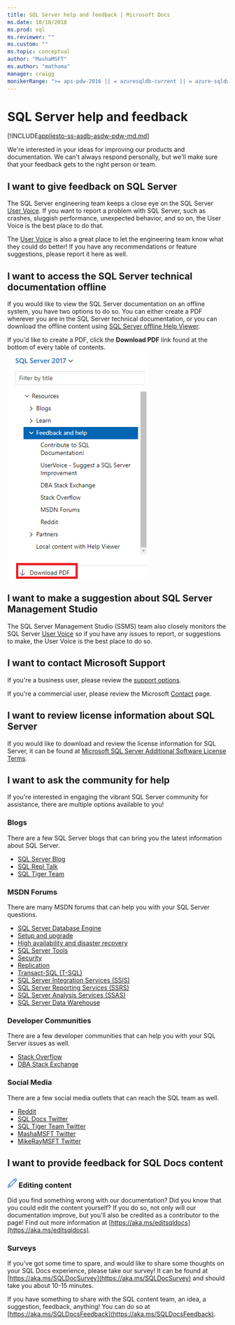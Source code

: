 ```yaml
---
title: SQL Server help and feedback | Microsoft Docs
ms.date: 10/10/2018
ms.prod: sql
ms.reviewer: ""
ms.custom: ""
ms.topic: conceptual
author: "MashaMSFT"
ms.author: "mathoma"
manager: craigg
monikerRange: ">= aps-pdw-2016 || = azuresqldb-current || = azure-sqldw-latest || >= sql-server-2016 || >= sql-server-linux-2017 || = sqlallproducts-allversions"
---
```


# SQL Server help and feedback
[!INCLUDE[appliesto-ss-asdb-asdw-pdw-md.md](../includes/appliesto-ss-asdb-asdw-pdw-md.md)]

We're interested in your ideas for improving our products and documentation. We can't always respond personally, but we'll make sure that your feedback gets to the right person or team. 

## I want to give feedback on SQL Server
The SQL Server engineering team keeps a close eye on the SQL Server [User Voice](https://feedback.azure.com/forums/908035-sql-server). If you want to report a problem with SQL Server, such as crashes, sluggish performance, unexpected behavior, and so on, the User Voice is the best place to do that. 

The [User Voice](https://feedback.azure.com/forums/908035-sql-server) is also a great place to let the engineering team know what they could do better! If you have any recommendations or feature suggestions, please report it here as well. 

## I want to access the SQL Server technical documentation offline
If you would like to view the SQL Server documentation on an offline system, you have two options to do so. You can either create a PDF wherever you are in the SQL Server technical documentation, or you can download the offline content using [SQL Server offline Help Viewer](sql-server-help-installation.md). 

If you'd like to create a PDF, click the **Download PDF** link found at the bottom of every table of contents.
![Download PDF](media/sql-server-get-help/download-pdf.png)



## I want to make a suggestion about SQL Server Management Studio
The SQL Server Management Studio (SSMS) team also closely monitors the SQL Server [User Voice](https://feedback.azure.com/forums/908035-sql-server) so if you have any issues to report, or suggestions to make, the User Voice is the best place to do so. 

## I want to contact Microsoft Support
If you're a business user, please review the [support options](https://support.microsoft.com/gp/support-options-for-business?forceorigin=esmc).

If you're a commercial user, please review the Microsoft [Contact](https://support.microsoft.com/gp/contactus81?forceorigin=esmc&Audience=Commercial) page.

## I want to review license information about SQL Server
If you would like to download and review the license information for SQL Server, it can be found at [Microsoft SQL Server Additional Software License Terms](https://www.microsoft.com/download/details.aspx?id=39299). 

## I want to ask the community for help 
If you're interested in engaging the vibrant SQL Server community for assistance, there are multiple options available to you!

### Blogs
There are a few SQL Server blogs that can bring you the latest information about SQL Server. 

- [SQL Server Blog](https://cloudblogs.microsoft.com/sqlserver/)
- [SQL Repl Talk](https://blogs.msdn.microsoft.com/repltalk/)
- [SQL Tiger Team](https://blogs.msdn.microsoft.com/sql_server_team/)


### MSDN Forums
There are many MSDN forums that can help you with your SQL Server questions. 
- [SQL Server Database Engine](https://social.msdn.microsoft.com/Forums/en-US/home?forum=sqldatabaseengine&filter=alltypes&sort=lastpostdesc)
- [Setup and upgrade](https://social.msdn.microsoft.com/Forums/en-US/home?forum=sqlsetupandupgrade&filter=alltypes&sort=lastpostdesc)
- [High availability and disaster recovery](https://social.msdn.microsoft.com/Forums/en-US/home?forum=sqldisasterrecovery%2Csqldatabasemirroring&filter=alltypes&sort=lastpostdesc)
- [SQL Server Tools](https://social.msdn.microsoft.com/Forums/en-US/home?forum=sqltools%2Cssdt&filter=alltypes&sort=lastpostdesc) 
- [Security](https://social.msdn.microsoft.com/Forums/en-US/home?forum=sqlsecurity&filter=alltypes&sort=lastpostdesc)
- [Replication](https://social.msdn.microsoft.com/Forums/en-US/home?forum=sqlreplication&filter=alltypes&sort=lastpostdesc)
- [Transact-SQL (T-SQL)](https://social.msdn.microsoft.com/Forums/en-US/home?forum=transactsql)
- [SQL Server Integration Services (SSIS)](https://social.msdn.microsoft.com/Forums/en-US/home?forum=sqlintegrationservices&filter=alltypes&sort=lastpostdesc)
- [SQL Server Reporting Services (SSRS)](https://social.msdn.microsoft.com/Forums/en-US/home?forum=sqlreportingservices&filter=alltypes&sort=lastpostdesc)
- [SQL Server Analysis Services (SSAS)](https://social.msdn.microsoft.com/Forums/en-US/home?forum=sqlanalysisservices&filter=alltypes&sort=lastpostdesc)
- [SQL Server Data Warehouse](https://social.msdn.microsoft.com/Forums/en-US/home?forum=sqldatawarehousing&filter=alltypes&sort=lastpostdesc)

### Developer Communities
There are a few developer communities that can help you with your SQL Server issues as well. 

- [Stack Overflow](https://stackoverflow.com/questions/tagged/sql-server)
- [DBA Stack Exchange](https://dba.stackexchange.com/questions/tagged/sql-server)

### Social Media
There are a few social media outlets that can reach the SQL team as well. 

- [Reddit](https://www.reddit.com/r/SQLServer/)
- [SQL Docs Twitter](https://twitter.com/sqldocs)
- [SQL Tiger Team Twitter](https://twitter.com/mssqltiger)
- [MashaMSFT Twitter](https://twitter.com/mashamsft)
- [MikeRayMSFT Twitter](https://twitter.com/mncray)

## I want to provide feedback for SQL Docs content

### ![edit content](../includes/media/edit-topic-pencil.png) Editing content
Did you find something wrong with our documentation? Did you know that you could edit the content yourself? If you do so, not only will our documentation improve, but you'll also be credited as a contributor to the page! Find out more information at [https://aka.ms/editsqldocs](https://aka.ms/editsqldocs). 

### Surveys
If you've got some time to spare, and would like to share some thoughts on your SQL Docs experience, please take our survey! It can be found at [https://aka.ms/SQLDocSurvey](https://aka.ms/SQLDocSurvey) and should take you about 10-15 minutes. 

If you have something to share with the SQL content team, an idea, a suggestion, feedback, anything! You can do so at [https://aka.ms/SQLDocsFeedback](https://aka.ms/SQLDocsFeedback). 
